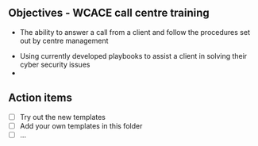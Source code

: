 ## Objectives - WCACE call centre training
* The ability to answer a call from a client and follow the procedures set out by centre management
- Using currently developed playbooks to assist a client in solving their cyber security issues
- 
## Action items
* [ ] Try out the new templates
* [ ] Add your own templates in this folder
* [ ] …